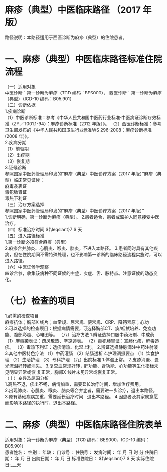 # 麻疹（典型）中医临床路径 （2017 年版）  
路径说明：本路径适用于西医诊断为麻疹（典型）的住院患者。  
# 一、麻疹（典型）中医临床路径标准住院流程  
（一）适用对象  
中医诊断：第一诊断为麻疹（TCD 编码：BES000）。 西医诊断：第一诊断为麻疹（典型）（ICD-10 编码：B05.901）  
（二）诊断依据  
1.疾病诊断  
（1）中医诊断标准：参考《中华人民共和国中医药行业标准·中医病证诊断疗效标准（ZY／T001.1-94）：麻疹诊断标准（2012 年版）》。 （2）西医诊断标准：参考卫生部发布的《中华人民共和国卫生行业标准WS 296-2008：麻疹诊断标准(2008 年)》。  
2.疾病分期  
（1）前驱期  
（2）出疹期  
（3）恢复期  
3.证候诊断  
参照国家中医药管理局印发的“麻疹（典型）中医诊疗方案（2017 年版）”麻疹（典型）临床常见证候：  
麻毒袭表证  
毒犯肺胃证  
毒热下利证  
（三）治疗方案选择  
参照国家中医药管理局印发的“麻疹（典型）中医诊疗方案（2017 年版）”  
1.诊断明确，第一诊断为麻疹（典型）。 2.患者适合，患者或监护人同意接受中医治疗。  
（四）标准治疗时间 ${\leqslant}7 $ 天  
（五）进入路径标准  
1.第一诊断必须符合麻疹（典型）  
2.麻疹合并肺炎、心肌炎、喉炎、脑炎，不进入本路径。  3.患者同时具有其他疾病，但在住院期间不需特殊处理，也不影响第一诊断的临床路径流程实施时，可以进入路径。  
（六）中医证候学观察  
四诊合参，收集该病种不同证候的主症、次症、舌、脉特点。注意证候的动态变化。  
# （七）检查的项目  
1.必需的检查项目  
麻疹抗体；胸部X 线片；血常规、尿常规、便常规、CRP、降钙素原；心功  
2.可以选择的检查项目：根据病情需要，可选择胸部CT、痰/咽拭培养、免疫功能、腹部彩超、心电图等。 （八）治疗方法 1.辨证选择口服中药汤剂、中成药 （1）麻毒袭表证：疏风散热、辛凉透表。 （2）毒犯肺胃证：宣肺化痰，解毒透疹。 （3）毒热下利证：透疹清热、化湿止利。 2.辨证选择静脉滴注中药注射液  3.其他中医特色疗法          （1）中药灌肠 （2）结肠透析 4.护理调摄要点 （1）饮食护理  （2）生活护理 （3）专科护理 （九）出院标准 1.体温正常。 2.皮疹消退、畏光流泪好转或消失。 3.复查血常规好转，肝功能、肾功能、心功能等生化指标未见明显异常或恢 复正常，胸部X 线片未见异常或恢复正常。  
（十）变异及原因分析  
1.高热不退，疹出不畅，病情加重，需要延长治疗时间，增加治疗费用。  
2.出现肺炎、心肌炎、喉炎、脑炎等合并症者，需要进一步诊疗，退出本路径。  
3.原有基础疾病加重，需要延长治疗时间，退出本路径。 4.因患者及其家属意愿而影响本路径的执行时，退出本路径。  
# 二、麻疹（典型）中医临床路径住院表单  
适用对象：第一诊断为麻疹（典型）（TCD 编码：BES000、ICD-10 编码：B05.901）  
患者姓名：          性别：    年龄：    门诊号：         住院号：            发病时间：   年  月  日  时  分  住院日期：   年  月  日 出院日期：   年  月   日 标准住院日： ${\leqslant}7 $ 天                实际住院日:___天  
